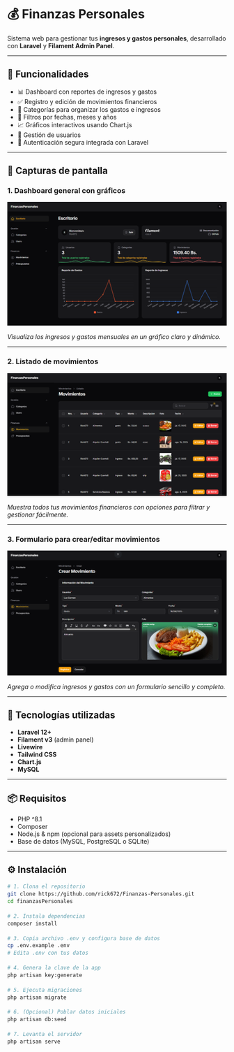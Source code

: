 # 💰 Finanzas Personales

Sistema web para gestionar tus **ingresos y gastos personales**, desarrollado con **Laravel** y **Filament Admin Panel**.

---

## 🚀 Funcionalidades

- 📊 Dashboard con reportes de ingresos y gastos
- ✅ Registro y edición de movimientos financieros
- 📁 Categorías para organizar los gastos e ingresos
- 📅 Filtros por fechas, meses y años
- 📈 Gráficos interactivos usando Chart.js
- 👤 Gestión de usuarios
- 🔐 Autenticación segura integrada con Laravel

---

## 📸 Capturas de pantalla

### 1. Dashboard general con gráficos

![Dashboard general](docs/screenshots/projectFinanzasPersonales.png)

_Visualiza los ingresos y gastos mensuales en un gráfico claro y dinámico._

---

### 2. Listado de movimientos

![Listado de movimientos](docs/screenshots/projectFinanzasPersonalesList.png)

_Muestra todos tus movimientos financieros con opciones para filtrar y gestionar fácilmente._

---

### 3. Formulario para crear/editar movimientos

![Formulario movimientos](docs/screenshots/projectFinanzasPersonalesForm.png)

_Agrega o modifica ingresos y gastos con un formulario sencillo y completo._

---

## 🧰 Tecnologías utilizadas

- **Laravel 12+**
- **Filament v3** (admin panel)
- **Livewire**
- **Tailwind CSS**
- **Chart.js**
- **MySQL**

---

## 📦 Requisitos

- PHP ^8.1
- Composer
- Node.js & npm (opcional para assets personalizados)
- Base de datos (MySQL, PostgreSQL o SQLite)

---

## ⚙️ Instalación

```bash
# 1. Clona el repositorio
git clone https://github.com/rick672/Finanzas-Personales.git
cd finanzasPersonales

# 2. Instala dependencias
composer install

# 3. Copia archivo .env y configura base de datos
cp .env.example .env
# Edita .env con tus datos

# 4. Genera la clave de la app
php artisan key:generate

# 5. Ejecuta migraciones
php artisan migrate

# 6. (Opcional) Poblar datos iniciales
php artisan db:seed

# 7. Levanta el servidor
php artisan serve
